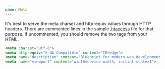```yaml
---
name: Meta
---
```


It's best to serve the meta charset and http-equiv values through HTTP headers. There are commented lines in the sample [.htaccess](/start/structure#htaccess) file for that purpose. If uncommented, you should remove the two tags from your HTML.

```html
<meta charset="utf-8">
<meta http-equiv="X-UA-Compatible" content="IE=edge">
<meta name="description" content="Blueprint for modern web development.">
<meta name="viewport" content="width=device-width, initial-scale=1">
```